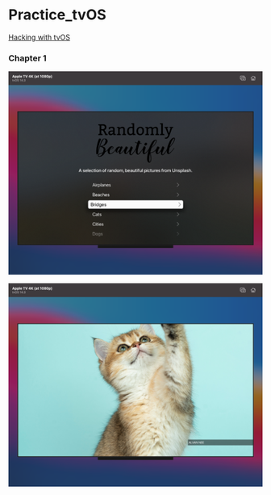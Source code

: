 # Practice_tvOS

[Hacking with tvOS](https://www.hackingwithswift.com/store/hacking-with-tvos)

### Chapter 1

![](images/1.png)

![](images/2.png)